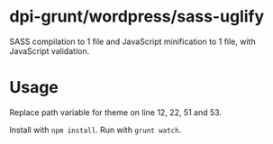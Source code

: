 # dpi-grunt/wordpress/sass-uglify
SASS compilation to 1 file and JavaScript minification to 1 file, with JavaScript validation.

# Usage
Replace path variable for theme on line 12, 22, 51 and 53.

Install with `npm install`.
Run with `grunt watch`.